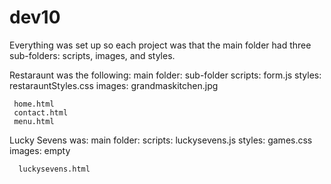 # dev10

Everything was set up so each project was that the main folder had three sub-folders: scripts, images, and styles.

Restaraunt was the following:
main folder:
    sub-folder scripts:
        form.js
    <folder> styles:
        restarauntStyles.css
     <folder>images:
        grandmaskitchen.jpg
        
     home.html
     contact.html
     menu.html
     
     
     
     
 Lucky Sevens was:
 main folder:
       <folder> scripts:
            luckysevens.js
       <folder> styles:
           games.css
       <folder>images:
          empty
          
      luckysevens.html
      
      
      
   
        
     
